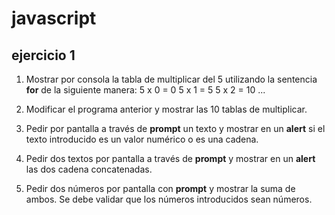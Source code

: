 # javascript
## ejercicio 1
1. Mostrar por consola la tabla de multiplicar del 5 utilizando la sentencia **for** de la siguiente manera:
5 x 0 = 0
5 x 1 = 5
5 x 2 = 10
...

2. Modificar el programa anterior y mostrar las 10 tablas de multiplicar.

3. Pedir por pantalla a través de **prompt** un texto y mostrar en un **alert** si el texto introducido es un valor numérico o es una cadena.

4. Pedir dos textos por pantalla a través de **prompt** y mostrar en un **alert** las dos cadena concatenadas.

5. Pedir dos números por pantalla con **prompt** y mostrar la suma de ambos.  Se debe validar que los números introducidos sean números.